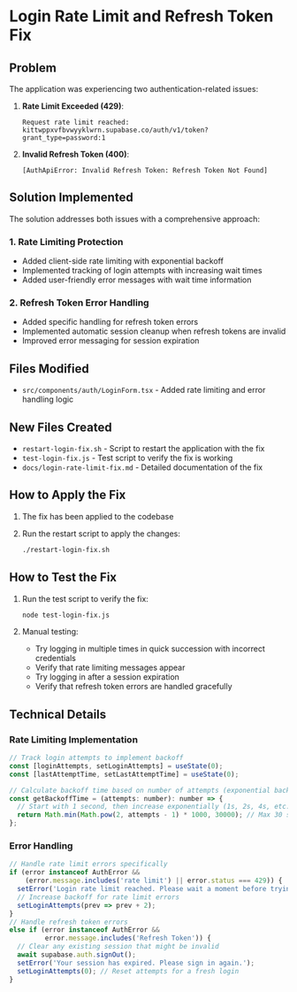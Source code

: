 # Login Rate Limit and Refresh Token Fix

## Problem

The application was experiencing two authentication-related issues:

1. **Rate Limit Exceeded (429)**: 
   ```
   Request rate limit reached: kittwppxvfbvwyyklwrn.supabase.co/auth/v1/token?grant_type=password:1
   ```

2. **Invalid Refresh Token (400)**:
   ```
   [AuthApiError: Invalid Refresh Token: Refresh Token Not Found]
   ```

## Solution Implemented

The solution addresses both issues with a comprehensive approach:

### 1. Rate Limiting Protection

- Added client-side rate limiting with exponential backoff
- Implemented tracking of login attempts with increasing wait times
- Added user-friendly error messages with wait time information

### 2. Refresh Token Error Handling

- Added specific handling for refresh token errors
- Implemented automatic session cleanup when refresh tokens are invalid
- Improved error messaging for session expiration

## Files Modified

- `src/components/auth/LoginForm.tsx` - Added rate limiting and error handling logic

## New Files Created

- `restart-login-fix.sh` - Script to restart the application with the fix
- `test-login-fix.js` - Test script to verify the fix is working
- `docs/login-rate-limit-fix.md` - Detailed documentation of the fix

## How to Apply the Fix

1. The fix has been applied to the codebase
2. Run the restart script to apply the changes:

   ```bash
   ./restart-login-fix.sh
   ```

## How to Test the Fix

1. Run the test script to verify the fix:

   ```bash
   node test-login-fix.js
   ```

2. Manual testing:
   - Try logging in multiple times in quick succession with incorrect credentials
   - Verify that rate limiting messages appear
   - Try logging in after a session expiration
   - Verify that refresh token errors are handled gracefully

## Technical Details

### Rate Limiting Implementation

```javascript
// Track login attempts to implement backoff
const [loginAttempts, setLoginAttempts] = useState(0);
const [lastAttemptTime, setLastAttemptTime] = useState(0);

// Calculate backoff time based on number of attempts (exponential backoff)
const getBackoffTime = (attempts: number): number => {
  // Start with 1 second, then increase exponentially (1s, 2s, 4s, etc.)
  return Math.min(Math.pow(2, attempts - 1) * 1000, 30000); // Max 30 seconds
};
```

### Error Handling

```javascript
// Handle rate limit errors specifically
if (error instanceof AuthError && 
    (error.message.includes('rate limit') || error.status === 429)) {
  setError('Login rate limit reached. Please wait a moment before trying again.');
  // Increase backoff for rate limit errors
  setLoginAttempts(prev => prev + 2);
} 
// Handle refresh token errors
else if (error instanceof AuthError && 
         error.message.includes('Refresh Token')) {
  // Clear any existing session that might be invalid
  await supabase.auth.signOut();
  setError('Your session has expired. Please sign in again.');
  setLoginAttempts(0); // Reset attempts for a fresh login
}
